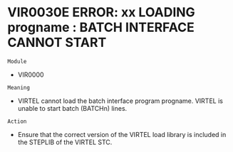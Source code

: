 # VIR0030E ERROR: xx LOADING progname : BATCH INTERFACE CANNOT START

`Module`
- VIR0000

`Meaning`
- VIRTEL cannot load the batch interface program progname. VIRTEL is unable to start batch (BATCHn) lines.

`Action`
- Ensure that the correct version of the VIRTEL load library is included in the STEPLIB of the VIRTEL STC.
